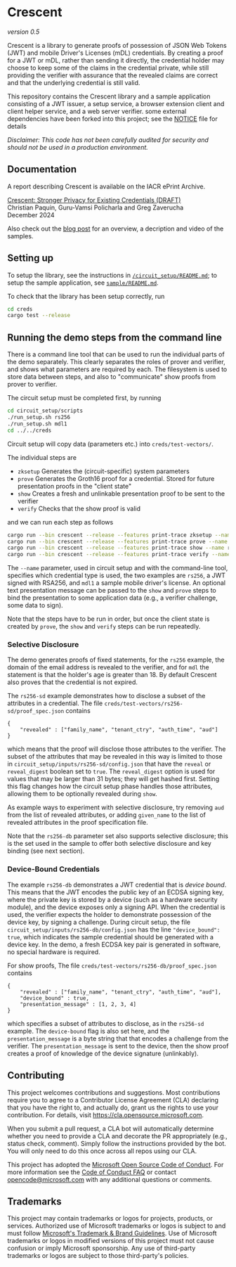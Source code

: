 # Crescent

_version 0.5_

Crescent is a library to generate proofs of possession of JSON Web Tokens (JWT) and
mobile Driver's Licenses (mDL) credentials.
By creating a proof for a JWT or mDL, rather than sending it directly, the credential holder may choose
to keep some of the claims in the credential private, while still providing the verifier with assurance
that the revealed claims are correct and that the underlying credential is still valid.

This repository contains the Crescent library and a sample application consisting of a JWT issuer,
a setup service, a browser extension client and client helper service, and a web server verifier. some
external dependencies have been forked into this project; see the [NOTICE](./NOTICE.md) file for details

*Disclaimer: This code has not been carefully audited for security and should not be used in a production environment.*

## Documentation
A report describing Crescent is available on the IACR ePrint Archive. 

[Crescent: Stronger Privacy for Existing Credentials (DRAFT)](https://eprint.iacr.org/2024/2013)   
Christian Paquin, Guru-Vamsi Policharla and Greg Zaverucha   
December 2024  

Also check out the [blog post](https://christianpaquin.github.io/2024-12-19-crescent-creds.html)
for an overview, a decription and video of the samples.

## Setting up

To setup the library, see the instructions in [`/circuit_setup/README.md`](./circuit_setup/README.md);
to setup the sample application, see [`sample/README.md`](./sample/README.md).

To check that the library has been setup correctly, run

```bash
cd creds
cargo test --release
```

## Running the demo steps from the command line

There is a command line tool that can be used to run the individual parts of the demo separately.  This clearly separates the roles of prover and verifier, and shows what parameters are required by each.  The filesystem is used to store data between steps, and also to "communicate" show proofs from prover to verifier.

The circuit setup must be completed first, by running

```bash
cd circuit_setup/scripts
./run_setup.sh rs256
./run_setup.sh mdl1
cd ../../creds
```

Circuit setup will copy data (parameters etc.) into `creds/test-vectors/`.

The individual steps are

* `zksetup` Generates the (circuit-specific) system parameters
* `prove` Generates the Groth16 proof for a credential.  Stored for future presentation proofs in the "client state"
* `show` Creates a fresh and unlinkable presentation proof to be sent to the verifier
* `verify` Checks that the show proof is valid

and we can run each step as follows

```bash
cargo run --bin crescent --release --features print-trace zksetup --name rs256
cargo run --bin crescent --release --features print-trace prove --name rs256
cargo run --bin crescent --release --features print-trace show --name rs256 [--presentation-message "..."]
cargo run --bin crescent --release --features print-trace verify --name rs256 [--presentation-message "..."]
```

The `--name` parameter, used in circuit setup and with the command-line tool, specifies which credential type is used, the two examples are `rs256`, a JWT signed with RSA256, and `mdl1` a sample mobile driver's license. An optional text presentation message can be passed to the `show` and `prove` steps to bind the presentation to some application data (e.g., a verifier challenge, some data to sign).

Note that the steps have to be run in order, but once the client state is created by `prove`, the `show` and `verify` steps can be run repeatedly.

### Selective Disclosure
The demo generates proofs of fixed statements, for the `rs256` example, the domain of the email address is revealed to the verifier, and for `mdl` the statement is that the holder's age is greater than 18.  By default Crescent also proves that the credential is not expired.

The `rs256-sd` example demonstrates how to disclose a subset of the attributes in a credential.  The file `creds/test-vectors/rs256-sd/proof_spec.json` contains 
```
{
    "revealed" : ["family_name", "tenant_ctry", "auth_time", "aud"]
}
```
which means that the proof will disclose those attributes to the verifier.  The subset of the attributes that may be revealed in this way is limited to those in `circuit_setup/inputs/rs256-sd/config.json` that have the `reveal` or `reveal_digest` boolean set to `true`. 
The `reveal_digest` option is used for values that may be larger than 31 bytes; they will get hashed first.  Setting this flag changes how the circuit setup phase handles those attributes, allowing them to be optionally revealed during `show`.

As example ways to experiment with selective disclosure, try removing `aud` from the list of revealed attributes, or adding `given_name` to the list of revealed attributes in the proof specification file.

Note that the `rs256-db` parameter set also supports selective disclosure; this is the set used in the sample to offer both selective disclosure and key binding (see next section).

### Device-Bound Credentials
The example `rs256-db` demonstrates a JWT credential that is *device bound*.  This means that the JWT encodes the public key of an ECDSA signing key, where the private key is stored by a device (such as a hardware security module), and the device exposes only a signing API. 
When the credential is used, the verifier expects the holder to demonstrate possession of the device key, by signing a challenge.  During circuit setup, the file `circuit_setup/inputs/rs256-db/config.json` has the line `"device_bound": true`, which indicates the sample credential should be generated with a device key.  In the demo, a fresh ECDSA key pair is generated in software, no special hardware is required.

For show proofs, The file `creds/test-vectors/rs256-db/proof_spec.json` contains 
```
{
    "revealed" : ["family_name", "tenant_ctry", "auth_time", "aud"],
    "device_bound" : true, 
    "presentation_message" : [1, 2, 3, 4]
}
```
which specifies a subset of attributes to disclose, as in the `rs256-sd` example.  The `device-bound` flag is also set here, and the `presentation_message` is a byte string that that encodes a challenge from the verifier. The `presentation_message` is sent to the device, then the show proof creates a proof of knowledge of the device signature (unlinkably). 

## Contributing

This project welcomes contributions and suggestions.  Most contributions require you to agree to a
Contributor License Agreement (CLA) declaring that you have the right to, and actually do, grant us
the rights to use your contribution. For details, visit <https://cla.opensource.microsoft.com>.

When you submit a pull request, a CLA bot will automatically determine whether you need to provide
a CLA and decorate the PR appropriately (e.g., status check, comment). Simply follow the instructions
provided by the bot. You will only need to do this once across all repos using our CLA.

This project has adopted the [Microsoft Open Source Code of Conduct](https://opensource.microsoft.com/codeofconduct/).
For more information see the [Code of Conduct FAQ](https://opensource.microsoft.com/codeofconduct/faq/) or
contact [opencode@microsoft.com](mailto:opencode@microsoft.com) with any additional questions or comments.

## Trademarks

This project may contain trademarks or logos for projects, products, or services. Authorized use of Microsoft
trademarks or logos is subject to and must follow
[Microsoft's Trademark & Brand Guidelines](https://www.microsoft.com/en-us/legal/intellectualproperty/trademarks/usage/general).
Use of Microsoft trademarks or logos in modified versions of this project must not cause confusion or imply Microsoft sponsorship.
Any use of third-party trademarks or logos are subject to those third-party's policies.
